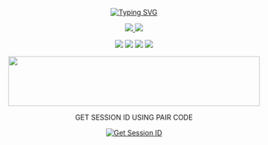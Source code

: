 <p align="center"> 
<a href="https://git.io/typing-svg"><img src="https://readme-typing-svg.demolab.com?font=Fira+Code&pause=1000&center=true&width=435&lines=INFINITY+WHATSAPP+BOT;CREATED+BY+SADARU" alt="Typing SVG" /></a>
</p>
<p align="center">
</a>
<a href="https://github.com/SadarulkOfficial/Infinity-WhatsApp-Bot-V1/fork">
<img src="https://img.shields.io/github/forks/SadarulkOfficial/Infinity-WhatsApp-Bot-V1?label=Fork&style=social">
</a>
<a href="https://github.com/SadarulkOfficial/Infinity-WhatsApp-Bot-V1">
<img src="https://img.shields.io/github/stars/SadarulkOfficial/Infinity-WhatsApp-Bot-V1?style=social">
</a>
</p>
<p align="center">
<img src="https://img.shields.io/github/repo-size/SadarulkOfficial/Infinity-WhatsApp-Bot-V1?color=blue&label=Repo%20Size&style=plastic">
<img src="https://img.shields.io/github/license/SadarulkOfficial/Infinity-WhatsApp-Bot-V1?color=blue&label=License&style=plastic">
<img src="https://img.shields.io/github/languages/top/SadarulkOfficial/Infinity-WhatsApp-Bot-V1?color=blue&label=Javascript&style=plastic">
<img src="https://img.shields.io/static/v1?label=Author&message=Sadaru&color=blue&style=plastic">
</p>
<img src="https://i.imgur.com/dBaSKWF.gif" height="100" width="100%">
<p align="center">
GET SESSION ID USING PAIR CODE
<p align="center">
<a href='https://heavy-andy-sadarulk9999-e7ed42a0.koyeb.app/' target="_blank"><img alt='Get Session ID' src='https://img.shields.io/badge/Click%20here%20to%20get%20your%20session%20id-blue'/></a>
</p>
